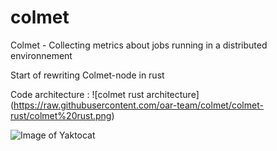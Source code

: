 # colmet
Colmet - Collecting metrics about jobs running in a distributed environnement

Start of rewriting Colmet-node in rust

Code architecture :
![colmet rust architecture]
 (https://raw.githubusercontent.com/oar-team/colmet/colmet-rust/colmet%20rust.png)
 
![Image of Yaktocat](https://octodex.github.com/images/yaktocat.png)

